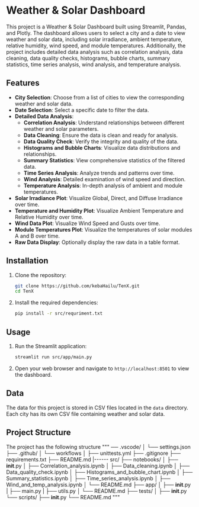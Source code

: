 # Weather & Solar Dashboard

This project is a Weather & Solar Dashboard built using Streamlit, Pandas, and Plotly. The dashboard allows users to select a city and a date to view weather and solar data, including solar irradiance, ambient temperature, relative humidity, wind speed, and module temperatures. Additionally, the project includes detailed data analysis such as correlation analysis, data cleaning, data quality checks, histograms, bubble charts, summary statistics, time series analysis, wind analysis, and temperature analysis.

## Features

- **City Selection**: Choose from a list of cities to view the corresponding weather and solar data.
- **Date Selection**: Select a specific date to filter the data.
- **Detailed Data Analysis**:
  - **Correlation Analysis**: Understand relationships between different weather and solar parameters.
  - **Data Cleaning**: Ensure the data is clean and ready for analysis.
  - **Data Quality Check**: Verify the integrity and quality of the data.
  - **Histograms and Bubble Charts**: Visualize data distributions and relationships.
  - **Summary Statistics**: View comprehensive statistics of the filtered data.
  - **Time Series Analysis**: Analyze trends and patterns over time.
  - **Wind Analysis**: Detailed examination of wind speed and direction.
  - **Temperature Analysis**: In-depth analysis of ambient and module temperatures.
- **Solar Irradiance Plot**: Visualize Global, Direct, and Diffuse Irradiance over time.
- **Temperature and Humidity Plot**: Visualize Ambient Temperature and Relative Humidity over time.
- **Wind Data Plot**: Visualize Wind Speed and Gusts over time.
- **Module Temperatures Plot**: Visualize the temperatures of solar modules A and B over time.
- **Raw Data Display**: Optionally display the raw data in a table format.

## Installation

1. Clone the repository:
    ```bash
    git clone https://github.com/kebaHailu/TenX.git
    cd TenX
    ```

2. Install the required dependencies:
    ```bash
    pip install -r src/requriment.txt
    ```

## Usage

1. Run the Streamlit application:
    ```bash
    streamlit run src/app/main.py
    ```

2. Open your web browser and navigate to `http://localhost:8501` to view the dashboard.

## Data

The data for this project is stored in CSV files located in the `data` directory. Each city has its own CSV file containing weather and solar data.

## Project Structure

The project has the following structure 
""" 
── .vscode/
│   └── settings.json
├── .github/
│   └── workflows
│       ├── unittests.yml
├── .gitignore
├── requirements.txt
├── README.md
|------ src/
    ├── notebooks/
    │   ├── __init__.py
    │   ├── Correlation_analysis.ipynb
    │   ├── Data_cleaning.ipynb
    │   ├── Data_quality_check.ipynb
    │   ├── Histograms_and_bubble_chart.ipynb
    │   ├── Summary_statistics.ipynb
    │   ├── Time_series_analysis.ipynb
    │   ├── Wind_and_temp_analysis.ipynb
    │   └── README.md
    ├── app/
    │   ├── __init__.py
    |   ├── main.py
    |   ├── utils.py
    │   └── README.md
    ├── tests/
    │   ├── __init__.py
    └── scripts/
        ├── __init__.py
        └── README.md
"""

